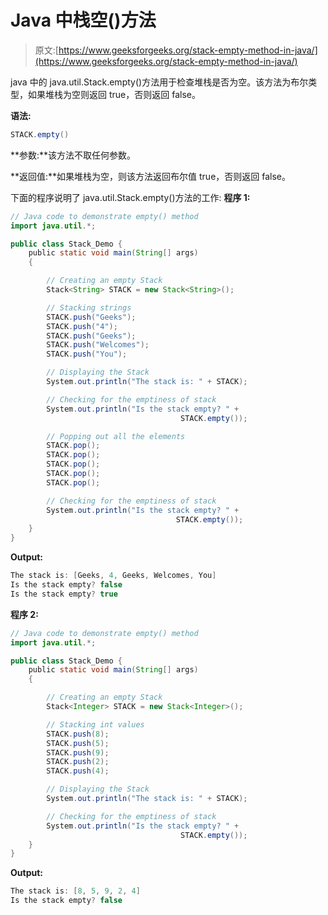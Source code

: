 # Java 中栈空()方法

> 原文:[https://www.geeksforgeeks.org/stack-empty-method-in-java/](https://www.geeksforgeeks.org/stack-empty-method-in-java/)

java 中的 java.util.Stack.empty()方法用于检查堆栈是否为空。该方法为布尔类型，如果堆栈为空则返回 true，否则返回 false。

**语法:**

```java
STACK.empty()
```

**参数:**该方法不取任何参数。

**返回值:**如果堆栈为空，则该方法返回布尔值 true，否则返回 false。

下面的程序说明了 java.util.Stack.empty()方法的工作:
**程序 1:**

```java
// Java code to demonstrate empty() method
import java.util.*;

public class Stack_Demo {
    public static void main(String[] args)
    {

        // Creating an empty Stack
        Stack<String> STACK = new Stack<String>();

        // Stacking strings
        STACK.push("Geeks");
        STACK.push("4");
        STACK.push("Geeks");
        STACK.push("Welcomes");
        STACK.push("You");

        // Displaying the Stack
        System.out.println("The stack is: " + STACK);

        // Checking for the emptiness of stack
        System.out.println("Is the stack empty? " + 
                                      STACK.empty());

        // Popping out all the elements
        STACK.pop();
        STACK.pop();
        STACK.pop();
        STACK.pop();
        STACK.pop();

        // Checking for the emptiness of stack
        System.out.println("Is the stack empty? " + 
                                     STACK.empty());
    }
}
```

**Output:**

```java
The stack is: [Geeks, 4, Geeks, Welcomes, You]
Is the stack empty? false
Is the stack empty? true

```

**程序 2:**

```java
// Java code to demonstrate empty() method
import java.util.*;

public class Stack_Demo {
    public static void main(String[] args)
    {

        // Creating an empty Stack
        Stack<Integer> STACK = new Stack<Integer>();

        // Stacking int values
        STACK.push(8);
        STACK.push(5);
        STACK.push(9);
        STACK.push(2);
        STACK.push(4);

        // Displaying the Stack
        System.out.println("The stack is: " + STACK);

        // Checking for the emptiness of stack
        System.out.println("Is the stack empty? " + 
                                      STACK.empty());
    }
}
```

**Output:**

```java
The stack is: [8, 5, 9, 2, 4]
Is the stack empty? false

```